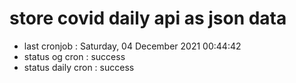 # store covid daily api as json data

- last cronjob : Saturday, 04 December 2021 00:44:42
- status og cron : success
- status daily cron : success
      
      
